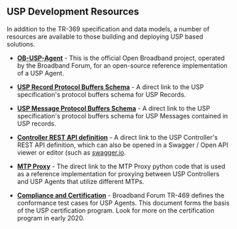 
## USP Development Resources

In addition to the TR-369 specification and data models, a number of resources are available to those building and deploying USP based solutions.

* **[OB-USP-Agent](https://github.com/BroadbandForum/obuspa)** - This is the official Open Broadband project, operated by the Broadband Forum, for an open-source reference implementation of a USP Agent.

* **[USP Record Protocol Buffers Schema](https://usp.technology/specification/usp-record-1-1.proto)** - A direct link to the USP specification's protocol buffers schema for USP Records.

* **[USP Message Protocol Buffers Schema](https://usp.technology/specification/usp-msg-1-1.proto)** - A direct link to the USP specification's protocol buffers schema for USP Messages contained in USP records.

* **[Controller REST API definition](https://github.com/BroadbandForum/usp/blob/master/api/swagger-usp-controller-v1.yaml)** - A direct link to the USP Controller's REST API definition, which can also be opened in a Swagger / Open API viewer or editor (such as [swagger.io](https://editor.swagger.io).

* **[MTP Proxy](https://github.com/BroadbandForum/usp/tree/master/mtp-proxy)** - The direct link to the MTP Proxy python code that is used as a reference implementation for proxying between USP Controllers and USP Agents that utilize different MTPs.

* **[Compliance and Certification](https://usp-compliance.broadband-forum.org/)** - Broadband Forum TR-469 defines the conformance test cases for USP Agents. This document forms the basis of the USP certification program. Look for more on the certification program in early 2020.
